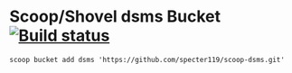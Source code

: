 # Scoop/Shovel dsms Bucket [![Build status](https://ci.appveyor.com/api/projects/status/uem1o78pyghs6lqg/branch/main?svg=true)](https://ci.appveyor.com/project/specter119/dsms/branch/main)

`scoop bucket add dsms 'https://github.com/specter119/scoop-dsms.git'`
